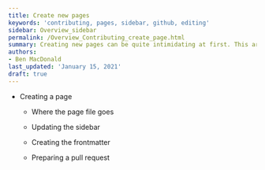 ```yaml
---
title: Create new pages
keywords: 'contributing, pages, sidebar, github, editing'
sidebar: Overview_sidebar
permalink: /Overview_Contributing_create_page.html
summary: Creating new pages can be quite intimidating at first. This article goes over some basic information to clarify things a bit
authors:
- Ben MacDonald
last_updated: 'January 15, 2021'
draft: true
---
```


- Creating a page
    - Where the page file goes

    - Updating the sidebar
    - Creating the frontmatter
    - Preparing a pull request

